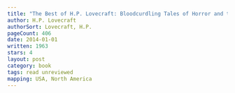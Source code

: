 ```yaml
---
title: "The Best of H.P. Lovecraft: Bloodcurdling Tales of Horror and the Macabre"
author: H.P. Lovecraft
authorSort: Lovecraft, H.P.
pageCount: 406
date: 2014-01-01
written: 1963
stars: 4
layout: post
category: book
tags: read unreviewed
mapping: USA, North America
---
```

